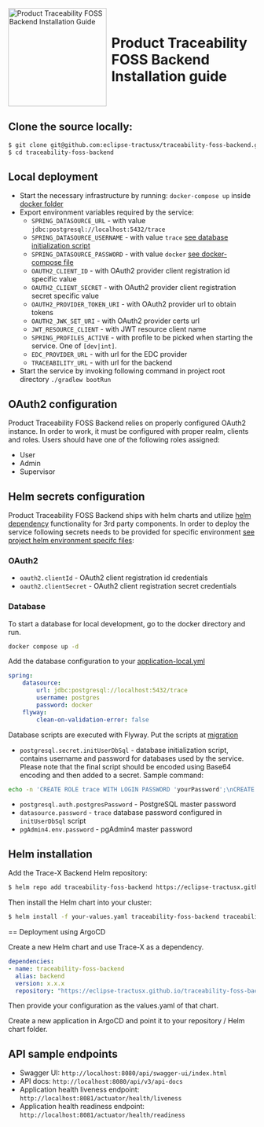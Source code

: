 <div style="display: flex; align-items: center;justify-content: center;align-content: center;">
   <img src="./trace-x-logo.svg" alt="Product Traceability FOSS Backend Installation Guide" style="width:200px;"/>
   <h1 style="margin: 10px 0 0 10px">Product Traceability FOSS Backend Installation guide</h1>
</div>

## Clone the source locally:

```sh
$ git clone git@github.com:eclipse-tractusx/traceability-foss-backend.git
$ cd traceability-foss-backend
```

## Local deployment
* Start the necessary infrastructure by running: ```docker-compose up``` inside [docker folder](../docker)
* Export environment variables required by the service:
  * `SPRING_DATASOURCE_URL` - with value `jdbc:postgresql://localhost:5432/trace`
  * `SPRING_DATASOURCE_USERNAME` - with value `trace` [see database initialization script](docker/db-init/create_db.sql)
  * `SPRING_DATASOURCE_PASSWORD` - with value `docker` [see docker-compose file](docker/docker-compose.yml)
  * `OAUTH2_CLIENT_ID` - with OAuth2 provider client registration id specific value
  * `OAUTH2_CLIENT_SECRET` - with OAuth2 provider client registration secret specific value
  * `OAUTH2_PROVIDER_TOKEN_URI` - with OAuth2 provider url to obtain tokens
  * `OAUTH2_JWK_SET_URI` - with OAuth2 provider certs url
  * `JWT_RESOURCE_CLIENT` - with JWT resource client name
  * `SPRING_PROFILES_ACTIVE` - with profile to be picked when starting the service. One of `[dev|int]`.
  * `EDC_PROVIDER_URL` - with url for the EDC provider
  * `TRACEABILITY_URL` - with url for the backend
* Start the service by invoking following command in project root directory `./gradlew bootRun`

## OAuth2 configuration
Product Traceability FOSS Backend relies on properly configured OAuth2 instance. In order to work, it must be configured with proper realm, clients and roles.
Users should have one of the following roles assigned:
* User
* Admin
* Supervisor

## Helm secrets configuration
Product Traceability FOSS Backend ships with helm charts and utilize [helm dependency](https://helm.sh/docs/helm/helm_dependency/) functionality for 3rd party components.
In order to deploy the service following secrets needs to be provided for specific environment [see project helm environment specifc files](charts/traceability-foss-backend):

### OAuth2
* `oauth2.clientId` - OAuth2 client registration id credentials
* `oauth2.clientSecret` - OAuth2 client registration secret credentials

### Database
To start a database for local development, go to the docker directory and run.

```sh
docker compose up -d
```

Add the database configuration to your [application-local.yml](src/main/ressouces/application-local.yml)

```yaml
spring:
    datasource:
        url: jdbc:postgresql://localhost:5432/trace
        username: postgres
        password: docker
    flyway:
        clean-on-validation-error: false
```
Database scripts are executed with Flyway. Put the scripts at [migration](src/main/resources/db/migration)

* `postgresql.secret.initUserDbSql` - database initialization script, contains username and password for databases used by the service.
Please note that the final script should be encoded using Base64 encoding and then added to a secret. Sample command:
```sh
echo -n 'CREATE ROLE trace WITH LOGIN PASSWORD 'yourPassword';\nCREATE DATABASE trace;\nGRANT ALL PRIVILEGES ON DATABASE trace TO trace;' | base64
```

* `postgresql.auth.postgresPassword` - PostgreSQL master password
* `datasource.password` - `trace` database password configured in `initUserDbSql` script
* `pgAdmin4.env.password` - pgAdmin4 master password


## Helm installation
Add the Trace-X Backend Helm repository:


```sh
$ helm repo add traceability-foss-backend https://eclipse-tractusx.github.io/traceability-foss-backend
```
Then install the Helm chart into your cluster:

```sh
$ helm install -f your-values.yaml traceability-foss-backend traceability-foss-backend/traceability-foss-backend
```

== Deployment using ArgoCD

Create a new Helm chart and use Trace-X as a dependency.

```yaml
dependencies:
- name: traceability-foss-backend
  alias: backend
  version: x.x.x
  repository: "https://eclipse-tractusx.github.io/traceability-foss-backend/"
```

Then provide your configuration as the values.yaml of that chart.

Create a new application in ArgoCD and point it to your repository / Helm chart folder.

## API sample endpoints
* Swagger UI: `http://localhost:8080/api/swagger-ui/index.html`
* API docs: `http://localhost:8080/api/v3/api-docs`
* Application health liveness endpoint: `http://localhost:8081/actuator/health/liveness`
* Application health readiness endpoint: `http://localhost:8081/actuator/health/readiness`

